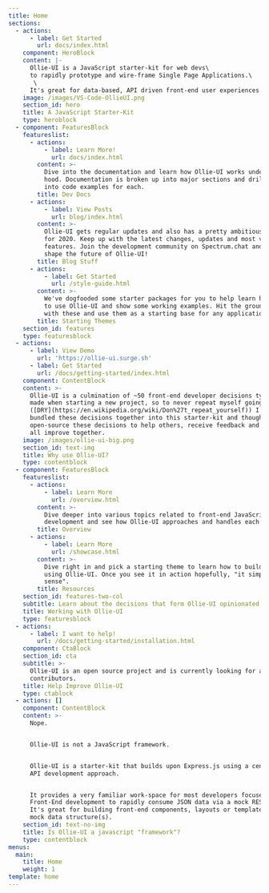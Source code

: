 ```yaml
---
title: Home
sections:
  - actions:
      - label: Get Started
        url: docs/index.html
    component: HeroBlock
    content: |-
      Ollie-UI is a JavaScript starter-kit for web devs\
      to rapidly prototype and wire-frame Single Page Applications.\
       \
      It's great for data-based, API driven front-end user experiences.
    image: /images/VS-Code-OllieUI.png
    section_id: hero
    title: A JavaScript Starter-Kit
    type: heroblock
  - component: FeaturesBlock
    featureslist:
      - actions:
          - label: Learn More!
            url: docs/index.html
        content: >-
          Dive into the documentation and learn how Ollie-UI works under the
          hood. Documentation is broken up into major sections and drills-down
          into code examples for each.
        title: Dev Docs
      - actions:
          - label: View Posts
            url: blog/index.html
        content: >-
          Ollie-UI gets regular updates and also has a pretty ambitious road-map
          for 2020. Keep up with the latest changes, updates and most voted upon
          features. Join the development community on Spectrum.chat and help
          shape the future of Ollie-UI!
        title: Blog Stuff
      - actions:
          - label: Get Started
            url: /style-guide.html
        content: >-
          We've dogfooded some starter packages for you to help learn how best
          to use Ollie-UI and show some working examples. Hit the ground running
          with these and use them as a starting base for any application!
        title: Starting Themes
    section_id: features
    type: featuresblock
  - actions:
      - label: View Demo
        url: 'https://ollie-ui.surge.sh'
      - label: Get Started
        url: /docs/getting-started/index.html
    component: ContentBlock
    content: >-
      Ollie-UI is a culmination of ~50 front-end developer decisions typically
      made when starting a new project, so to never repeat myself going forward
      ([DRY](https://en.wikipedia.org/wiki/Don%27t_repeat_yourself)) I've
      bundled these decisions together into this starter-kit and thought I'd
      open-source these decisions to help others, receive feedback and we can
      all improve together.
    image: /images/ollie-ui-big.png
    section_id: text-img
    title: Why use Ollie-UI?
    type: contentblock
  - component: FeaturesBlock
    featureslist:
      - actions:
          - label: Learn More
            url: /overview.html
        content: >-
          Dive deeper into various topics related to front-end JavaScript/SPA
          development and see how Ollie-UI approaches and handles each decision.
        title: Overview
      - actions:
          - label: Learn More
            url: /showcase.html
        content: >-
          Dive right in and pick a starting theme to learn how to build SPA's
          using Ollie-UI. Once you see it in action hopefully, "it simply makes
          sense".
        title: Resources
    section_id: features-two-col
    subtitle: Learn about the decisions that form Ollie-UI opinionated setup
    title: Working with Ollie-UI
    type: featuresblock
  - actions:
      - label: I want to help!
        url: /docs/getting-started/installation.html
    component: CtaBlock
    section_id: cta
    subtitle: >-
      Ollie-UI is an open source project and is currently looking for active
      contributors.
    title: Help Improve Ollie-UI
    type: ctablock
  - actions: []
    component: ContentBlock
    content: >-
      Nope. 


      Ollie-UI is not a JavaScript framework. 


      Ollie-UI is a starter-kit that builds upon Express.js using a centralized
      API development approach. 


      It provides a very familiar work-space for most developers focused on
      Front-End development to rapidly consume JSON data via a mock REST API.
      It's great for building front-end components, layouts or templates around
      mock data structure(s).
    section_id: text-no-img
    title: Is Ollie-UI a javascript "framework"?
    type: contentblock
menus:
  main:
    title: Home
    weight: 1
template: home
---
```


